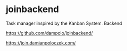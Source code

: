 # joinbackend
Task manager inspired by the Kanban System. Backend

https://github.com/dampolo/joinbackend/

https://join.damianpoloczek.com/
